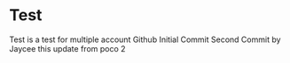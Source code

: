 # Test
Test is a test for multiple account Github
Initial Commit
Second Commit by Jaycee
this update from  poco 2
